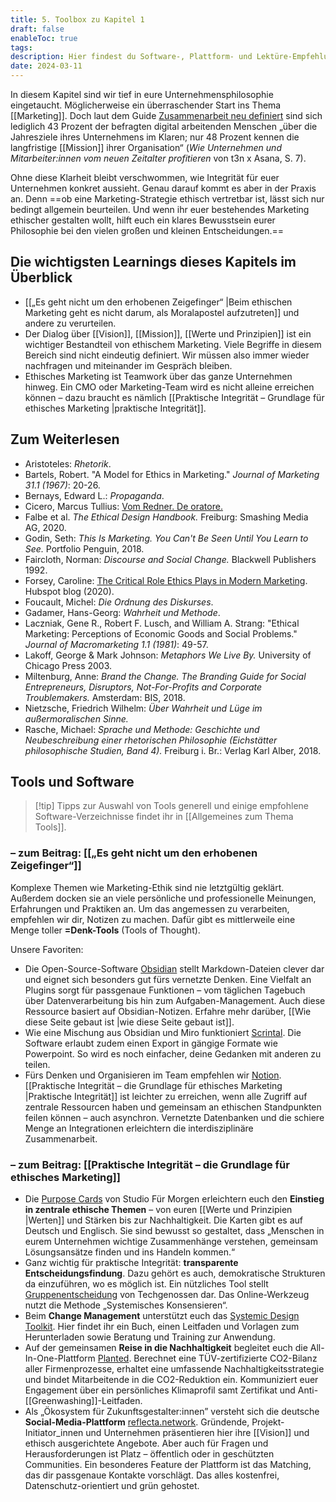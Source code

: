 ```yaml
---
title: 5. Toolbox zu Kapitel 1
draft: false
enableToc: true
tags: 
description: Hier findest du Software-, Plattform- und Lektüre-Empfehlungen zu Ethik und Philosophie des Marketings.
date: 2024-03-11
---
```

In diesem Kapitel sind wir tief in eure Unternehmensphilosophie eingetaucht. Möglicherweise ein überraschender Start ins Thema [[Marketing]]. Doch laut dem Guide [Zusammenarbeit neu definiert](https://t3n.de/guides/zusammenarbeit-neu-definiert-asana "https://t3n.de/guides/zusammenarbeit-neu-definiert-asana") sind sich lediglich 43 Prozent der befragten digital arbeitenden Menschen „über die Jahresziele ihres Unternehmens im Klaren; nur 48 Prozent kennen die langfristige [[Mission]] ihrer Organisation“ (_Wie Unternehmen und Mitarbeiter:innen vom neuen Zeitalter profitieren_ von t3n x Asana, S. 7).

Ohne diese Klarheit bleibt verschwommen, wie Integrität für euer Unternehmen konkret aussieht. Genau darauf kommt es aber in der Praxis an. Denn ==ob eine Marketing-Strategie ethisch vertretbar ist, lässt sich nur bedingt allgemein beurteilen. Und wenn ihr euer bestehendes Marketing ethischer gestalten wollt, hilft euch ein klares Bewusstsein eurer Philosophie bei den vielen großen und kleinen Entscheidungen.==

## Die wichtigsten Learnings dieses Kapitels im Überblick

- [[„Es geht nicht um den erhobenen Zeigefinger“ |Beim ethischen Marketing geht es nicht darum, als Moralapostel aufzutreten]] und andere zu verurteilen.
- Der Dialog über [[Vision]], [[Mission]], [[Werte und Prinzipien]] ist ein wichtiger Bestandteil von ethischem Marketing. Viele Begriffe in diesem Bereich sind nicht eindeutig definiert. Wir müssen also immer wieder nachfragen und miteinander im Gespräch bleiben.
- Ethisches Marketing ist Teamwork über das ganze Unternehmen hinweg. Ein CMO oder Marketing-Team wird es nicht alleine erreichen können – dazu braucht es nämlich [[Praktische Integrität – Grundlage für ethisches Marketing |praktische Integrität]].

## Zum Weiterlesen

- Aristoteles: _Rhetorik_.
- Bartels, Robert. "A Model for Ethics in Marketing." _Journal of Marketing 31.1 (1967)_: 20-26.
- Bernays, Edward L.: _Propaganda_.
- Cicero, Marcus Tullius: [Vom Redner. De oratore.](https://web.archive.org/web/20190207015929/http:/cid2385q1565.hd94.hosting.punkt.de/fileadmin/user_upload/Medienbildung_MCO/fileadmin/bibliothek/cicero_de_oratore/cicero_de_oratore.pdf "https://web.archive.org/web/20190207015929/http://cid2385q1565.hd94.hosting.punkt.de/fileadmin/user_upload/Medienbildung_MCO/fileadmin/bibliothek/cicero_de_oratore/cicero_de_oratore.pdf")
- Falbe et al. _The Ethical Design Handbook._ Freiburg: Smashing Media AG, 2020.
- Godin, Seth: _This Is Marketing. You Can't Be Seen Until You Learn to See._ Portfolio Penguin, 2018.
- Faircloth, Norman: _Discourse and Social Change._ Blackwell Publishers 1992.
- Forsey, Caroline: [The Critical Role Ethics Plays in Modern Marketing](https://blog.hubspot.com/marketing/marketing-ethics "https://blog.hubspot.com/marketing/marketing-ethics"). Hubspot blog (2020).
- Foucault, Michel: _Die Ordnung des Diskurses_.
- Gadamer, Hans-Georg: _Wahrheit und Methode_.
- Laczniak, Gene R., Robert F. Lusch, and William A. Strang: "Ethical Marketing: Perceptions of Economic Goods and Social Problems." _Journal of Macromarketing 1.1 (1981)_: 49-57.
- Lakoff, George & Mark Johnson: _Metaphors We Live By._ University of Chicago Press 2003.
- Miltenburg, Anne: _Brand the Change. The Branding Guide for Social Entrepreneurs, Disruptors, Not-For-Profits and Corporate Troublemakers._ Amsterdam: BIS, 2018.
- Nietzsche, Friedrich Wilhelm: _Über Wahrheit und Lüge im außermoralischen Sinne._
- Rasche, Michael: _Sprache und Methode: Geschichte und Neubeschreibung einer rhetorischen Philosophie (Eichstätter philosophische Studien, Band 4)._ Freiburg i. Br.: Verlag Karl Alber, 2018.

## Tools und Software

> [!tip] Tipps zur Auswahl von Tools generell und einige empfohlene Software-Verzeichnisse findet ihr in [[Allgemeines zum Thema Tools]].

### – zum Beitrag: [[„Es geht nicht um den erhobenen Zeigefinger“]]

Komplexe Themen wie Marketing-Ethik sind nie letztgültig geklärt. Außerdem docken sie an viele persönliche und professionelle Meinungen, Erfahrungen und Praktiken an. Um das angemessen zu verarbeiten, empfehlen wir dir, Notizen zu machen. Dafür gibt es mittlerweile eine Menge toller **=Denk-Tools** (Tools of Thought). 

Unsere Favoriten:

- Die Open-Source-Software [Obsidian](https://obsidian.md/ "https://obsidian.md/") stellt Markdown-Dateien clever dar und eignet sich besonders gut fürs vernetzte Denken. Eine Vielfalt an Plugins sorgt für passgenaue Funktionen – vom täglichen Tagebuch über Datenverarbeitung bis hin zum Aufgaben-Management. Auch diese Ressource basiert auf Obsidian-Notizen. Erfahre mehr darüber, [[Wie diese Seite gebaut ist |wie diese Seite gebaut ist]].
- Wie eine Mischung aus Obsidian und Miro funktioniert [Scrintal](https://www.scrintal.com/ "https://www.scrintal.com/"). Die Software erlaubt zudem einen Export in gängige Formate wie Powerpoint. So wird es noch einfacher, deine Gedanken mit anderen zu teilen.
- Fürs Denken und Organisieren im Team empfehlen wir [Notion](https://www.notion.so/ "https://www.notion.so/"). [[Praktische Integrität – die Grundlage für ethisches Marketing |Praktische Integrität]] ist leichter zu erreichen, wenn alle Zugriff auf zentrale Ressourcen haben und gemeinsam an ethischen Standpunkten feilen können – auch asynchron. Vernetzte Datenbanken und die schiere Menge an Integrationen erleichtern die interdisziplinäre Zusammenarbeit.

### – zum Beitrag: [[Praktische Integrität – die Grundlage für ethisches Marketing]]

- Die [Purpose Cards](https://purpose.cards/ "https://purpose.cards/") von Studio Für Morgen erleichtern euch den **Einstieg in zentrale ethische Themen** – von euren [[Werte und Prinzipien |Werten]] und Stärken bis zur Nachhaltigkeit. Die Karten gibt es auf Deutsch und Englisch. Sie sind bewusst so gestaltet, dass „Menschen in eurem Unternehmen wichtige Zusammenhänge verstehen, gemeinsam Lösungsansätze finden und ins Handeln kommen.“
- Ganz wichtig für praktische Integrität: **transparente Entscheidungsfindung**. Dazu gehört es auch, demokratische Strukturen da einzuführen, wo es möglich ist. Ein nützliches Tool stellt [Gruppenentscheidung](https://gruppenentscheidung.de/ "https://gruppenentscheidung.de/") von Techgenossen dar. Das Online-Werkzeug nutzt die Methode „Systemisches Konsensieren“.
- Beim **Change Management** unterstützt euch das [Systemic Design Toolkit](https://www.systemicdesigntoolkit.org/ "https://www.systemicdesigntoolkit.org/"). Hier findet ihr ein Buch, einen Leitfaden und Vorlagen zum Herunterladen sowie Beratung und Training zur Anwendung.
- Auf der gemeinsamen **Reise in die Nachhaltigkeit** begleitet euch die All-In-One-Plattform [Planted](https://www.planted.green/ "https://www.planted.green/"). Berechnet eine TÜV-zertifizierte CO2-Bilanz aller Firmenprozesse, erhaltet eine umfassende Nachhaltigkeitsstrategie und bindet Mitarbeitende in die CO2-Reduktion ein. Kommuniziert euer Engagement über ein persönliches Klimaprofil samt Zertifikat und Anti-[[Greenwashing]]-Leitfaden.
- Als „Ökosystem für Zukunftsgestalter:innen” versteht sich die deutsche **Social-Media-Plattform** [reflecta.network](https://www.reflecta.network/ "https://www.reflecta.network/"). Gründende, Projekt-Initiator_innen und Unternehmen präsentieren hier ihre [[Vision]] und ethisch ausgerichtete Angebote. Aber auch für Fragen und Herausforderungen ist Platz – öffentlich oder in geschützten Communities. Ein besonderes Feature der Plattform ist das Matching, das dir passgenaue Kontakte vorschlägt. Das alles kostenfrei, Datenschutz-orientiert und grün gehostet.